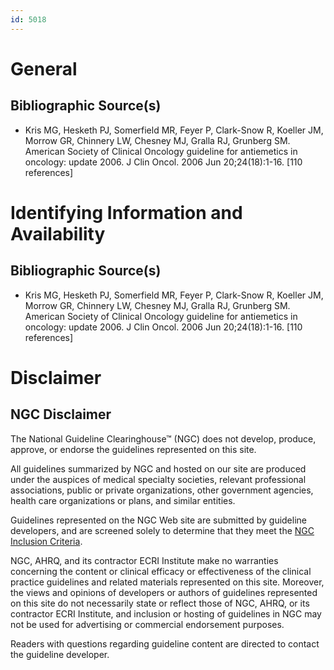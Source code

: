 ```yaml
---
id: 5018
---
```


# General

## Bibliographic Source(s)

- Kris MG, Hesketh PJ, Somerfield MR, Feyer P, Clark-Snow R, Koeller JM, Morrow GR, Chinnery LW, Chesney MJ, Gralla RJ, Grunberg SM. American Society of Clinical Oncology guideline for antiemetics in oncology: update 2006. J Clin Oncol. 2006 Jun 20;24(18):1-16. [110 references]

# Identifying Information and Availability

## Bibliographic Source(s)

- Kris MG, Hesketh PJ, Somerfield MR, Feyer P, Clark-Snow R, Koeller JM, Morrow GR, Chinnery LW, Chesney MJ, Gralla RJ, Grunberg SM. American Society of Clinical Oncology guideline for antiemetics in oncology: update 2006. J Clin Oncol. 2006 Jun 20;24(18):1-16. [110 references]

# Disclaimer

## NGC Disclaimer

The National Guideline Clearinghouse™ (NGC) does not develop, produce, approve, or endorse the guidelines represented on this site.

All guidelines summarized by NGC and hosted on our site are produced under the auspices of medical specialty societies, relevant professional associations, public or private organizations, other government agencies, health care organizations or plans, and similar entities.

Guidelines represented on the NGC Web site are submitted by guideline developers, and are screened solely to determine that they meet the [NGC Inclusion Criteria](/help-and-about/summaries/inclusion-criteria).

NGC, AHRQ, and its contractor ECRI Institute make no warranties concerning the content or clinical efficacy or effectiveness of the clinical practice guidelines and related materials represented on this site. Moreover, the views and opinions of developers or authors of guidelines represented on this site do not necessarily state or reflect those of NGC, AHRQ, or its contractor ECRI Institute, and inclusion or hosting of guidelines in NGC may not be used for advertising or commercial endorsement purposes.

Readers with questions regarding guideline content are directed to contact the guideline developer.

